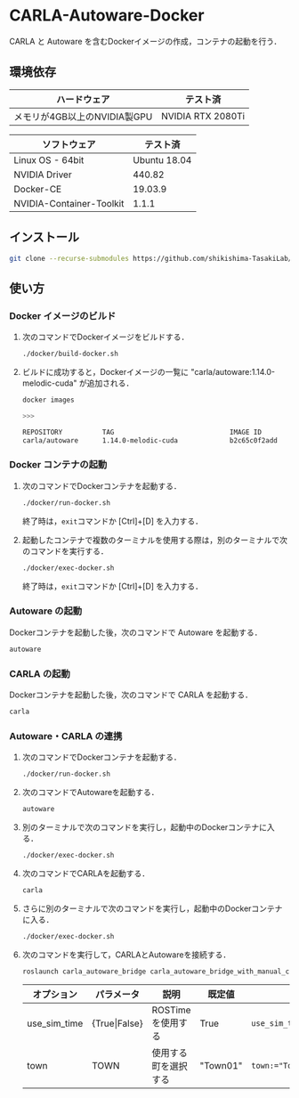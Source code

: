 # CARLA-Autoware-Docker

CARLA と Autoware を含むDockerイメージの作成，コンテナの起動を行う．

## 環境依存

|ハードウェア                |テスト済         |
|----------------------------|-----------------|
|メモリが4GB以上のNVIDIA製GPU|NVIDIA RTX 2080Ti|

|ソフトウェア            |テスト済    |
|------------------------|------------|
|Linux OS - 64bit        |Ubuntu 18.04|
|NVIDIA Driver           |440.82      |
|Docker-CE               |19.03.9     |
|NVIDIA-Container-Toolkit|1.1.1       |

## インストール

```bash
git clone --recurse-submodules https://github.com/shikishima-TasakiLab/carla-autoware-docker.git
```

## 使い方

### Docker イメージのビルド

1. 次のコマンドでDockerイメージをビルドする．

    ```bash
    ./docker/build-docker.sh
    ```

1. ビルドに成功すると，Dockerイメージの一覧に "carla/autoware:1.14.0-melodic-cuda" が追加される．

    ```bash
    docker images

    >>>

    REPOSITORY          TAG                             IMAGE ID            CREATED             SIZE
    carla/autoware      1.14.0-melodic-cuda             b2c65c0f2add        9 minutes ago       23.8GB
    ```

### Docker コンテナの起動

1. 次のコマンドでDockerコンテナを起動する．

    ```bash
    ./docker/run-docker.sh
    ```
    
    終了時は，`exit`コマンドか [Ctrl]+[D] を入力する．

1. 起動したコンテナで複数のターミナルを使用する際は，別のターミナルで次のコマンドを実行する．

    ```bash
    ./docker/exec-docker.sh
    ```

    終了時は，`exit`コマンドか [Ctrl]+[D] を入力する．

### Autoware の起動

Dockerコンテナを起動した後，次のコマンドで Autoware を起動する．
```bash
autoware
```

### CARLA の起動

Dockerコンテナを起動した後，次のコマンドで CARLA を起動する．
```bash
carla
```

### Autoware・CARLA の連携

1. 次のコマンドでDockerコンテナを起動する．

    ```bash
    ./docker/run-docker.sh
    ```
    
1. 次のコマンドでAutowareを起動する．

    ```bash
    autoware
    ```

1. 別のターミナルで次のコマンドを実行し，起動中のDockerコンテナに入る．

    ```bash
    ./docker/exec-docker.sh
    ```

1. 次のコマンドでCARLAを起動する．

    ```bash
    carla
    ```

1. さらに別のターミナルで次のコマンドを実行し，起動中のDockerコンテナに入る．

    ```bash
    ./docker/exec-docker.sh
    ```

1. 次のコマンドを実行して，CARLAとAutowareを接続する．

    ```bash
    roslaunch carla_autoware_bridge carla_autoware_bridge_with_manual_control.launch use_sim_time:=False
    ```

    |オプション  |パラメータ   |説明                |既定値  |例                   |
    |------------|-------------|--------------------|--------|---------------------|
    |use_sim_time|{True\|False}|ROSTimeを使用する   |True    |`use_sim_time:=False`|
    |town        |TOWN         |使用する町を選択する|"Town01"|`town:="Town03"`     |